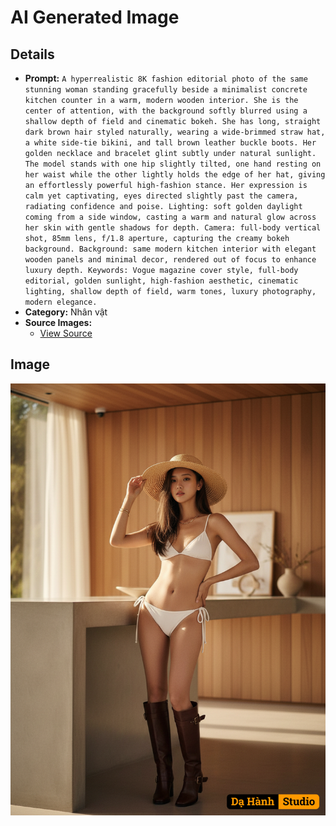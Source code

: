 # AI Generated Image

## Details
- **Prompt:** `A hyperrealistic 8K fashion editorial photo of the same stunning woman standing gracefully beside a minimalist concrete kitchen counter in a warm, modern wooden interior. She is the center of attention, with the background softly blurred using a shallow depth of field and cinematic bokeh.
She has long, straight dark brown hair styled naturally, wearing a wide-brimmed straw hat, a white side-tie bikini, and tall brown leather buckle boots. Her golden necklace and bracelet glint subtly under natural sunlight.
The model stands with one hip slightly tilted, one hand resting on her waist while the other lightly holds the edge of her hat, giving an effortlessly powerful high-fashion stance. Her expression is calm yet captivating, eyes directed slightly past the camera, radiating confidence and poise.
Lighting: soft golden daylight coming from a side window, casting a warm and natural glow across her skin with gentle shadows for depth.
Camera: full-body vertical shot, 85mm lens, f/1.8 aperture, capturing the creamy bokeh background.
Background: same modern kitchen interior with elegant wooden panels and minimal decor, rendered out of focus to enhance luxury depth.
Keywords: Vogue magazine cover style, full-body editorial, golden sunlight, high-fashion aesthetic, cinematic lighting, shallow depth of field, warm tones, luxury photography, modern elegance.`
- **Category:** Nhân vật
- **Source Images:**
  - [View Source](https://raw.githubusercontent.com/lenzcomvth/Somethings/main/Models/Female/Female3.jpg)

## Image
![AI Generated Image](./image-2025-10-16T15-50-23-021Z-kd6ob.png)